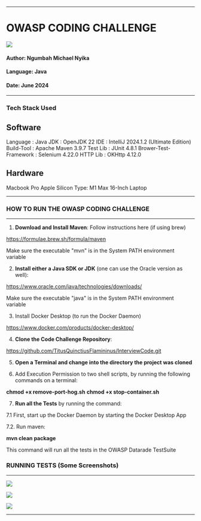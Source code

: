 -----------------------------------------------------------------------------------------------------------

# OWASP CODING CHALLENGE


![](https://github.com/TitusQuinctiusFlamininus/InterviewCode/blob/main/datarade-code-challenge/screenshots/challenge_ss_7.png)

#### Author:    Ngumbah Michael Nyika
#### Language:  Java
#### Date:      June 2024
------------------------------------------

### Tech Stack Used

## Software

Language              :   Java
JDK                   :   OpenJDK 22
IDE                   :   IntelliJ 2024.1.2 (Ultimate Edition)
Build-Tool            :   Apache Maven 3.9.7
Test Lib              :   JUnit 4.8.1
Brower-Test-Framework : Selenium 4.22.0
HTTP Lib              : OKHttp 4.12.0

## Hardware
Macbook Pro Apple Silicon 
Type: M1 Max 16-Inch Laptop

------------------------------------------


### HOW TO RUN THE OWASP CODING CHALLENGE
------------------------------------------

1. **Download and Install Maven**: Follow instructions here (if using brew)

https://formulae.brew.sh/formula/maven

Make sure the executable "mvn" is in the System PATH environment variable


2. **Install either a Java SDK or JDK** (one can use the Oracle version as well):

https://www.oracle.com/java/technologies/downloads/ 

Make sure the executable "java" is in the System PATH environment variable

3. Install Docker Desktop (to run the Docker Daemon)

https://www.docker.com/products/docker-desktop/


4. **Clone the Code Challenge Repository**: 

https://github.com/TitusQuinctiusFlamininus/InterviewCode.git


5. **Open a Terminal and change into the directory the project was cloned**


6. Add Execution Permission to two shell scripts, by running the following commands on a terminal:

**chmod +x remove-port-hog.sh**
**chmod +x stop-container.sh**


7. **Run all the Tests** by running the command: 

7.1 First, start up the Docker Daemon by starting the Docker Desktop App

7.2. Run maven: 

**mvn clean package**

This command will run all the tests in the OWASP Datarade TestSuite



### RUNNING TESTS (Some Screenshots)
------------------------------------------

![](https://github.com/TitusQuinctiusFlamininus/InterviewCode/blob/main/datarade-code-challenge/screenshots/challenge_ss_5.png)

![](https://github.com/TitusQuinctiusFlamininus/InterviewCode/blob/main/datarade-code-challenge/screenshots/challenge_ss_9.png)

![](https://github.com/TitusQuinctiusFlamininus/InterviewCode/blob/main/datarade-code-challenge/screenshots/challenge_ss_1.png)


-----------------------------------------------------------------------------------------------------------


